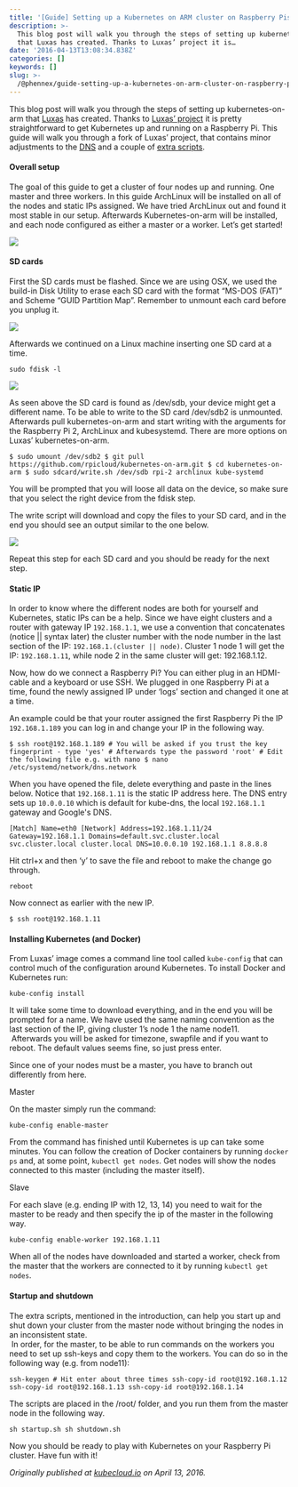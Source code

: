 ```yaml
---
title: '[Guide] Setting up a Kubernetes on ARM cluster on Raspberry Pis'
description: >-
  This blog post will walk you through the steps of setting up kubernetes-on-arm
  that Luxas has created. Thanks to Luxas’ project it is…
date: '2016-04-13T13:08:34.838Z'
categories: []
keywords: []
slug: >-
  /@phennex/guide-setting-up-a-kubernetes-on-arm-cluster-on-raspberry-pis-baac1511be3d
---
```


This blog post will walk you through the steps of setting up kubernetes-on-arm that [Luxas](https://github.com/luxas/) has created. Thanks to [Luxas’ project](https://github.com/luxas/kubernetes-on-arm) it is pretty straightforward to get Kubernetes up and running on a Raspberry Pi. This guide will walk you through a fork of Luxas’ project, that contains minor adjustments to the [DNS](https://github.com/rpicloud/kubernetes-on-arm/commit/d7635f8e6e45f9657f53f71b5f0b54403da0c7af) and a couple of [extra scripts](https://github.com/rpicloud/kubernetes-on-arm/commit/51d5edaa548f70680e43cdaa7f0a79d9edb371a6).

#### Overall setup

The goal of this guide to get a cluster of four nodes up and running. One master and three workers. In this guide ArchLinux will be installed on all of the nodes and static IPs assigned. We have tried ArchLinux out and found it most stable in our setup. Afterwards Kubernetes-on-arm will be installed, and each node configured as either a master or a worker. Let’s get started!

![](img/0__319jSZ4qdgJgHaW4.jpg)

#### SD cards

First the SD cards must be flashed. Since we are using OSX, we used the build-in Disk Utility to erase each SD card with the format “MS-DOS (FAT)” and Scheme “GUID Partition Map”. Remember to unmount each card before you unplug it.

![](img/0__VylGV3YROrxRl__FT.png)

Afterwards we continued on a Linux machine inserting one SD card at a time.

```
sudo fdisk -l
```

![](img/0__S8Vq0N3NiOwm61tg.png)

As seen above the SD card is found as /dev/sdb, your device might get a different name. To be able to write to the SD card /dev/sdb2 is unmounted. Afterwards pull kubernetes-on-arm and start writing with the arguments for the Raspberry Pi 2, ArchLinux and kubesystemd. There are more options on Luxas’ kubernetes-on-arm.

```
$ sudo umount /dev/sdb2 $ git pull https://github.com/rpicloud/kubernetes-on-arm.git $ cd kubernetes-on-arm $ sudo sdcard/write.sh /dev/sdb rpi-2 archlinux kube-systemd
```

You will be prompted that you will loose all data on the device, so make sure that you select the right device from the fdisk step.

The write script will download and copy the files to your SD card, and in the end you should see an output similar to the one below.

![](img/0__1gqy2EiUdWpRXCE1.png)

Repeat this step for each SD card and you should be ready for the next step.

#### Static IP

In order to know where the different nodes are both for yourself and Kubernetes, static IPs can be a help. Since we have eight clusters and a router with gateway IP `192.168.1.1`, we use a convention that concatenates (notice || syntax later) the cluster number with the node number in the last section of the IP: `192.168.1.(cluster || node)`. Cluster 1 node 1 will get the IP: `192.168.1.11`, while node 2 in the same cluster will get: 192.168.1.12.

Now, how do we connect a Raspberry Pi? You can either plug in an HDMI-cable and a keyboard or use SSH. We plugged in one Raspberry Pi at a time, found the newly assigned IP under ‘logs’ section and changed it one at a time.

An example could be that your router assigned the first Raspberry Pi the IP `192.168.1.189` you can log in and change your IP in the following way.

```
$ ssh root@192.168.1.189 # You will be asked if you trust the key fingerprint - type 'yes' # Afterwards type the password 'root' # Edit the following file e.g. with nano $ nano /etc/systemd/network/dns.network
```

When you have opened the file, delete everything and paste in the lines below. Notice that `192.168.1.11` is the static IP address here. The DNS entry sets up `10.0.0.10` which is default for kube-dns, the local `192.168.1.1` gateway and Google's DNS.

```
[Match] Name=eth0 [Network] Address=192.168.1.11/24 Gateway=192.168.1.1 Domains=default.svc.cluster.local svc.cluster.local cluster.local DNS=10.0.0.10 192.168.1.1 8.8.8.8
```

Hit ctrl+x and then ‘y’ to save the file and reboot to make the change go through.

```
reboot
```

Now connect as earlier with the new IP.

```
$ ssh root@192.168.1.11
```

#### Installing Kubernetes (and Docker)

From Luxas’ image comes a command line tool called `kube-config` that can control much of the configuration around Kubernetes. To install Docker and Kubernetes run:

```
kube-config install
```

It will take some time to download everything, and in the end you will be prompted for a name. We have used the same naming convention as the last section of the IP, giving cluster 1’s node 1 the name node11.   
 Afterwards you will be asked for timezone, swapfile and if you want to reboot. The default values seems fine, so just press enter.

Since one of your nodes must be a master, you have to branch out differently from here.

Master

On the master simply run the command:

```
kube-config enable-master
```

From the command has finished until Kubernetes is up can take some minutes. You can follow the creation of Docker containers by running `docker ps` and, at some point, `kubectl get nodes`. Get nodes will show the nodes connected to this master (including the master itself).

Slave

For each slave (e.g. ending IP with 12, 13, 14) you need to wait for the master to be ready and then specify the ip of the master in the following way.

```
kube-config enable-worker 192.168.1.11
```

When all of the nodes have downloaded and started a worker, check from the master that the workers are connected to it by running `kubectl get nodes`.

#### Startup and shutdown

The extra scripts, mentioned in the introduction, can help you start up and shut down your cluster from the master node without bringing the nodes in an inconsistent state.   
 In order, for the master, to be able to run commands on the workers you need to set up ssh-keys and copy them to the workers. You can do so in the following way (e.g. from node11):

```
ssh-keygen # Hit enter about three times ssh-copy-id root@192.168.1.12 ssh-copy-id root@192.168.1.13 ssh-copy-id root@192.168.1.14
```

The scripts are placed in the /root/ folder, and you run them from the master node in the following way.

```
sh startup.sh sh shutdown.sh
```

Now you should be ready to play with Kubernetes on your Raspberry Pi cluster. Have fun with it!

_Originally published at_ [_kubecloud.io_](http://kubecloud.io/kubernetes-on-arm-cluster/) _on April 13, 2016._